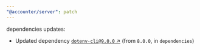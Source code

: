 ```yaml
---
"@accounter/server": patch
---
```

dependencies updates:
  - Updated dependency [`dotenv-cli@9.0.0` ↗︎](https://www.npmjs.com/package/dotenv-cli/v/9.0.0) (from `8.0.0`, in `dependencies`)

